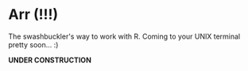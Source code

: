 # Arr (!!!)

The swashbuckler's way to work with R. Coming to your UNIX terminal pretty soon... :)

**UNDER CONSTRUCTION**
